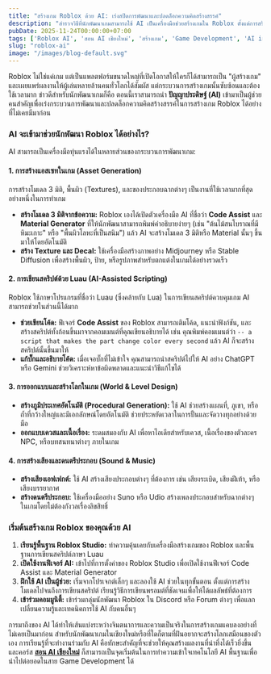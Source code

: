 ```yaml
---
title: "สร้างเกม Roblox ด้วย AI: เร่งสปีดการพัฒนาและปลดล็อกความคิดสร้างสรรค์"
description: "สำรวจวิธีที่นักพัฒนาเกมสามารถใช้ AI เป็นเครื่องมือช่วยสร้างเกมใน Roblox ตั้งแต่การสร้างโมเดล 3 มิติ, การเขียนสคริปต์, ไปจนถึงการออกแบบโลกในเกม"
pubDate: 2025-11-24T00:00:00+07:00
tags: ['Roblox AI', 'สอน AI เชียงใหม่', 'สร้างเกม', 'Game Development', 'AI in Games']
slug: "roblox-ai"
image: "/images/blog-default.svg"
---
```


Roblox ไม่ใช่แค่เกม แต่เป็นแพลตฟอร์มขนาดใหญ่ที่เปิดโอกาสให้ใครก็ได้สามารถเป็น "ผู้สร้างเกม" และเผยแพร่ผลงานให้ผู้เล่นหลายล้านคนทั่วโลกได้สัมผัส แต่กระบวนการสร้างเกมนั้นซับซ้อนและต้องใช้เวลามาก ข่าวดีสำหรับนักพัฒนาเกมก็คือ ตอนนี้เราสามารถนำ **ปัญญาประดิษฐ์ (AI)** เข้ามาเป็นผู้ช่วยคนสำคัญเพื่อเร่งกระบวนการพัฒนาและปลดล็อกความคิดสร้างสรรค์ในการสร้างเกม Roblox ได้อย่างที่ไม่เคยมีมาก่อน

### AI จะเข้ามาช่วยนักพัฒนา Roblox ได้อย่างไร?

AI สามารถเป็นเครื่องมือทุ่นแรงได้ในหลายส่วนของกระบวนการพัฒนาเกม:

#### 1. การสร้างแอสเซทในเกม (Asset Generation)

การสร้างโมเดล 3 มิติ, พื้นผิว (Textures), และของประกอบฉากต่างๆ เป็นงานที่ใช้เวลามากที่สุดอย่างหนึ่งในการทำเกม

- **สร้างโมเดล 3 มิติจากข้อความ:** Roblox เองได้เปิดตัวเครื่องมือ AI ที่ชื่อว่า **Code Assist** และ **Material Generator** ที่ให้นักพัฒนาสามารถพิมพ์คำอธิบายง่ายๆ (เช่น "ต้นไม้สนโบราณที่มีหิมะเกาะ" หรือ "พื้นผิวโลหะที่เป็นสนิม") แล้ว AI จะสร้างโมเดล 3 มิติหรือ Material นั้นๆ ขึ้นมาให้โดยอัตโนมัติ
- **สร้าง Texture และ Decal:** ใช้เครื่องมือสร้างภาพอย่าง Midjourney หรือ Stable Diffusion เพื่อสร้างพื้นผิว, ป้าย, หรือรูปภาพสำหรับตกแต่งในเกมได้อย่างรวดเร็ว

#### 2. การเขียนสคริปต์ด้วย Luau (AI-Assisted Scripting)

Roblox ใช้ภาษาโปรแกรมที่ชื่อว่า Luau (ซึ่งคล้ายกับ Lua) ในการเขียนสคริปต์ควบคุมเกม AI สามารถช่วยในส่วนนี้ได้มาก

- **ช่วยเขียนโค้ด:** ฟีเจอร์ **Code Assist** ของ Roblox สามารถเติมโค้ด, แนะนำฟังก์ชัน, และสร้างสคริปต์ทั้งก้อนขึ้นมาจากคอมเมนต์ที่คุณเขียนอธิบายได้ เช่น คุณพิมพ์คอมเมนต์ว่า `-- a script that makes the part change color every second` แล้ว AI ก็จะสร้างสคริปต์นั้นขึ้นมาให้
- **แก้บั๊กและอธิบายโค้ด:** เมื่อเจอบั๊กที่ไม่เข้าใจ คุณสามารถนำสคริปต์ไปให้ AI อย่าง ChatGPT หรือ Gemini ช่วยวิเคราะห์หาข้อผิดพลาดและแนะนำวิธีแก้ไขได้

#### 3. การออกแบบและสร้างโลกในเกม (World & Level Design)

- **สร้างภูมิประเทศอัตโนมัติ (Procedural Generation):** ใช้ AI ช่วยสร้างแผนที่, ภูเขา, หรือถ้ำที่กว้างใหญ่และมีเอกลักษณ์โดยอัตโนมัติ ช่วยประหยัดเวลาในการปั้นและจัดวางทุกอย่างด้วยมือ
- **ออกแบบเควสและเนื้อเรื่อง:** ระดมสมองกับ AI เพื่อหาไอเดียสำหรับเควส, เนื้อเรื่องของตัวละคร NPC, หรือบทสนทนาต่างๆ ภายในเกม

#### 4. การสร้างเสียงและดนตรีประกอบ (Sound & Music)

- **สร้างเสียงเอฟเฟกต์:** ใช้ AI สร้างเสียงประกอบต่างๆ ที่ต้องการ เช่น เสียงระเบิด, เสียงฝีเท้า, หรือเสียงบรรยากาศ
- **สร้างดนตรีประกอบ:** ใช้เครื่องมืออย่าง Suno หรือ Udio สร้างเพลงประกอบสำหรับฉากต่างๆ ในเกมโดยไม่ต้องกังวลเรื่องลิขสิทธิ์

### เริ่มต้นสร้างเกม Roblox ของคุณด้วย AI

1.  **เรียนรู้พื้นฐาน Roblox Studio:** ทำความคุ้นเคยกับเครื่องมือสร้างเกมของ Roblox และพื้นฐานการเขียนสคริปต์ภาษา Luau
2.  **เปิดใช้งานฟีเจอร์ AI:** เข้าไปที่การตั้งค่าของ Roblox Studio เพื่อเปิดใช้งานฟีเจอร์ Code Assist และ Material Generator
3.  **ฝึกใช้ AI เป็นผู้ช่วย:** เริ่มจากโปรเจกต์เล็กๆ และลองใช้ AI ช่วยในทุกขั้นตอน ตั้งแต่การสร้างโมเดลไปจนถึงการเขียนสคริปต์ เรียนรู้วิธีการเขียนพรอมต์ที่ชัดเจนเพื่อให้ได้ผลลัพธ์ที่ต้องการ
4.  **เข้าร่วมคอมมูนิตี้:** เข้าร่วมกลุ่มนักพัฒนา Roblox ใน Discord หรือ Forum ต่างๆ เพื่อแลกเปลี่ยนความรู้และเทคนิคการใช้ AI กับคนอื่นๆ

การมาถึงของ AI ได้ทำให้เส้นแบ่งระหว่างจินตนาการและความเป็นจริงในการสร้างเกมแคบลงอย่างที่ไม่เคยเป็นมาก่อน สำหรับนักพัฒนาเกมในเชียงใหม่หรือที่ใดก็ตามที่ฝันอยากจะสร้างโลกเสมือนของตัวเอง การเรียนรู้ที่จะทำงานร่วมกับ AI คือทักษะสำคัญที่จะช่วยให้คุณสร้างผลงานที่น่าทึ่งได้เร็วยิ่งขึ้น และคอร์ส **[สอน AI เชียงใหม่](https://www.aiunlockinnovations.com/)** ก็สามารถเป็นจุดเริ่มต้นในการทำความเข้าใจเทคโนโลยี AI พื้นฐานเพื่อนำไปต่อยอดในสาย Game Development ได้

